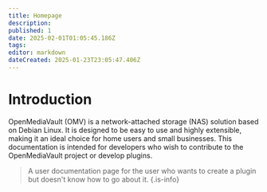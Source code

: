 ```yaml
---
title: Homepage
description: 
published: 1
date: 2025-02-01T01:05:45.186Z
tags: 
editor: markdown
dateCreated: 2025-01-23T23:05:47.406Z
---
```


# Introduction

OpenMediaVault (OMV) is a network-attached storage (NAS) solution based on Debian Linux. It is designed to be easy to use and highly extensible, making it an ideal choice for home users and small businesses. This documentation is intended for developers who wish to contribute to the OpenMediaVault project or develop plugins.

> A user documentation page for the user who wants to create a plugin but doesn't know how to go about it.
{.is-info}
